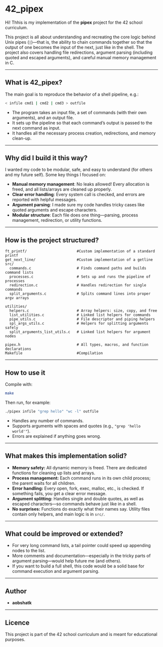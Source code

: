# 42_pipex

Hi! Thhis is my implementation of the **pipex** project for the 42 school curriculum.

This project is all about understanding and recreating the core logic behind Unix pipes (`|`)—that is, the ability to chain commands together so that the output of one becomes the input of the next, just like in the shell. The project also covers handling file redirections, argument parsing (including quoted and escaped arguments), and careful manual memory management in C.

---

## What is 42_pipex?

The main goal is to reproduce the behavior of a shell pipeline, e.g.:

```sh
< infile cmd1 | cmd2 | cmd3 > outfile
```

- The program takes an input file, a set of commands (with their own arguments), and an output file.
- It sets up the pipeline so that each command’s output is passed to the next command as input.
- It handles all the necessary process creation, redirections, and memory clean-up.

---

## Why did I build it this way?

I wanted my code to be modular, safe, and easy to understand (for others and my future self). Some key things I focused on:

- **Manual memory management**: No leaks allowed! Every allocation is freed, and all lists/arrays are cleaned up properly.
- **Clear error handling**: Every system call is checked, and errors are reported with helpful messages.
- **Argument parsing**: I made sure my code handles tricky cases like quoted arguments and escape characters.
- **Modular structure**: Each file does one thing—parsing, process management, redirection, or utility functions.

---

## How is the project structured?

```
ft_printf/                       #Custom implementation of a standard printf
get_next_line/                   #Custom implementation of a getline
src/
  commands.c                     # Finds command paths and builds command lists
  processes.c                    # Sets up and runs the pipeline of processes
  redirection.c                  # Handles redirection for single commands
  split_arguments.c              # Splits command lines into proper argv arrays

utilities/
  helpers.c                      # Array helpers: size, copy, and free
  list_utilities.c               # Linked list helpers for commands
  pipe_utils.c                   # File descriptor and piping helpers
  spl_args_utils.c               # Helpers for splitting arguments safely
  split_arguments_list_utils.c   # Linked list helpers for argument nodes

pipex.h                          # All types, macros, and function declarations
Makefile                         #Compilation
```

---

## How to use it

Compile with:

```sh
make
```

Then run, for example:

```sh
./pipex infile "grep hello" "wc -l" outfile
```

- Handles any number of commands.
- Supports arguments with spaces and quotes (e.g., `"grep 'hello world'"`).
- Errors are explained if anything goes wrong.

---

## What makes this implementation solid?

- **Memory safety:** All dynamic memory is freed. There are dedicated functions for cleaning up lists and arrays.
- **Process management:** Each command runs in its own child process; the parent waits for all children.
- **Error handling:** Every open, fork, exec, malloc, etc., is checked. If something fails, you get a clear error message.
- **Argument splitting:** Handles single and double quotes, as well as escaped characters—so commands behave just like in a shell.
- **No surprises:** Functions do exactly what their names say. Utility files contain only helpers, and main logic is in `src/`.

---

## What could be improved or extended?

- For very long command lists, a tail pointer could speed up appending nodes to the list.
- More comments and documentation—especially in the tricky parts of argument parsing—would help future me (and others).
- If you want to build a full shell, this code would be a solid base for command execution and argument parsing.

---

## Author

- **aobshatk**

---

## Licence 
This project is part of the 42 school curriculum and is meant for educational purposes.
